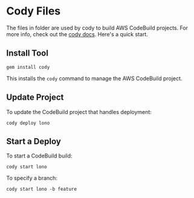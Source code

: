# Cody Files

The files in folder are used by cody to build AWS CodeBuild projects.  For more info, check out the [cody docs](https://cody.run). Here's a quick start.

## Install Tool

    gem install cody

This installs the `cody` command to manage the AWS CodeBuild project.

## Update Project

To update the CodeBuild project that handles deployment:

    cody deploy lono

## Start a Deploy

To start a CodeBuild build:

    cody start lono

To specify a branch:

    cody start lono -b feature
